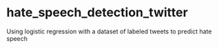 # hate_speech_detection_twitter
Using logistic regression with a dataset of labeled tweets to predict hate speech
